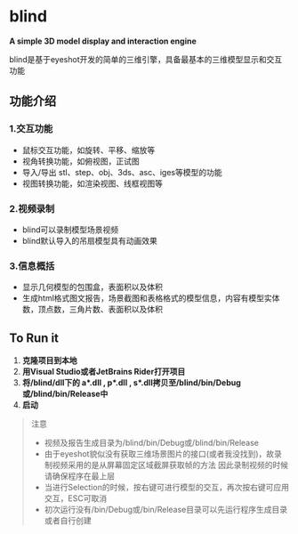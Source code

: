 # blind

**A simple 3D model display and interaction engine**


blind是基于eyeshot开发的简单的三维引擎，具备最基本的三维模型显示和交互功能


## 功能介绍
### 1.交互功能
- 鼠标交互功能，如旋转、平移、缩放等
- 视角转换功能，如俯视图，正试图
- 导入/导出 stl、step、obj、3ds、asc、iges等模型的功能
- 视图转换功能，如渲染视图、线框视图等

### 2.视频录制
- blind可以录制模型场景视频
- blind默认导入的吊扇模型具有动画效果

### 3.信息概括
- 显示几何模型的包围盒，表面积以及体积
- 生成html格式图文报告，场景截图和表格格式的模型信息，内容有模型实体数，顶点数，三角片数、表面积以及体积


## To Run it
1. **克隆项目到本地**
2. **用Visual Studio或者JetBrains Rider打开项目**
3. **将/blind/dll下的 a\*.dll , p\*.dll , s\*.dll拷贝至/blind/bin/Debug或/blind/bin/Release中**
4. **启动**


> 注意
> * 视频及报告生成目录为/blind/bin/Debug或/blind/bin/Release
> * 由于eyeshot貌似没有获取三维场景图片的接口(或者我没找到)，故录制视频采用的是从屏幕固定区域截屏获取帧的方法
因此录制视频的时候请确保程序在最上层
> * 当进行Selection的时候，按右键可进行模型的交互，再次按右键可应用交互，ESC可取消
> * 初次运行没有/bin/Debug或/bin/Release目录可以先运行程序生成目录或者自行创建



